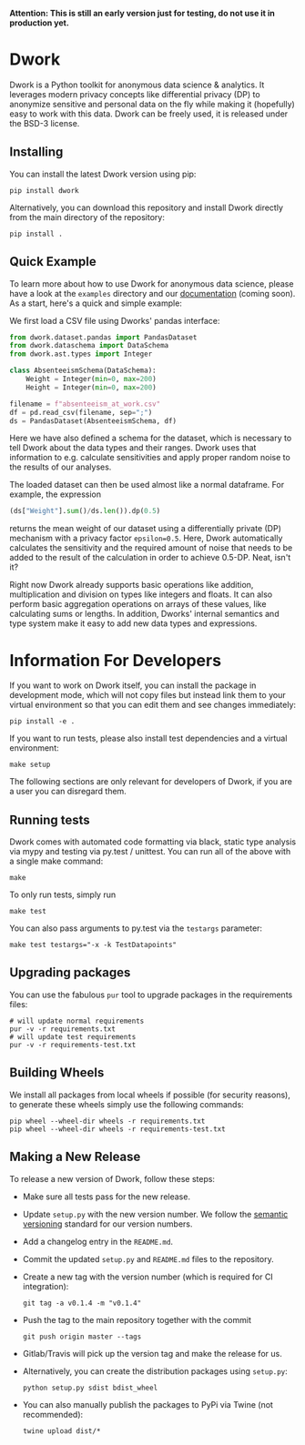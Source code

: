 **Attention: This is still an early version just for testing, do not use it in production yet.**

# Dwork

Dwork is a Python toolkit for anonymous data science & analytics. It leverages modern privacy concepts like differential privacy (DP) to anonymize sensitive and personal data on the fly while making it (hopefully) easy to work with this data. Dwork can be freely used, it is released under the BSD-3 license.

## Installing

You can install the latest Dwork version using pip:

    pip install dwork

Alternatively, you can download this repository and install Dwork directly from the main directory of the repository:

    pip install .

## Quick Example

To learn more about how to use Dwork for anonymous data science, please have a look at the `examples` directory and our [documentation](https://kiprotect.com/docs/dwork) (coming soon). As a start, here's a quick and simple example:

We first load a CSV file using Dworks' pandas interface:

```python
from dwork.dataset.pandas import PandasDataset
from dwork.dataschema import DataSchema
from dwork.ast.types import Integer

class AbsenteeismSchema(DataSchema):
    Weight = Integer(min=0, max=200)
    Height = Integer(min=0, max=200)

filename = f"absenteeism_at_work.csv"
df = pd.read_csv(filename, sep=";")
ds = PandasDataset(AbsenteeismSchema, df)
```

Here we have also defined a schema for the dataset, which is necessary to tell Dwork about the data types and their ranges. Dwork uses that information to e.g. calculate sensitivities and apply proper random noise to the results of our analyses.

The loaded dataset can then be used almost like a normal dataframe. For example, the expression

```python
(ds["Weight"].sum()/ds.len()).dp(0.5)
```

returns the mean weight of our dataset using a differentially private (DP) mechanism with a privacy factor `epsilon=0.5`. Here, Dwork automatically calculates the sensitivity and the required amount of noise that needs to be added to the result of the calculation in order to achieve 0.5-DP. Neat, isn't it?

Right now Dwork already supports basic operations like addition, multiplication and division on types like integers and floats. It can also perform basic aggregation operations on arrays of these values, like calculating sums or lengths. In addition, Dworks' internal semantics and type system make it easy to add new data types and expressions.

# Information For Developers

If you want to work on Dwork itself, you can install the package in development mode, which will not copy files but instead link them to your virtual environment so that you can edit them and see changes immediately:

    pip install -e .

If you want to run tests, please also install test dependencies and a virtual environment:

    make setup

The following sections are only relevant for developers of Dwork, if you are a user you can disregard them.

## Running tests

Dwork comes with automated code formatting via black, static type analysis via mypy and testing via py.test / unittest. You can run all of the above with a single make command:

    make

To only run tests, simply run

    make test

You can also pass arguments to py.test via the `testargs` parameter:

    make test testargs="-x -k TestDatapoints"

## Upgrading packages

You can use the fabulous `pur` tool to upgrade packages in the requirements files:

    # will update normal requirements
    pur -v -r requirements.txt
    # will update test requirements
    pur -v -r requirements-test.txt

## Building Wheels

We install all packages from local wheels if possible (for security reasons), to generate these wheels simply use the following commands:

    pip wheel --wheel-dir wheels -r requirements.txt
    pip wheel --wheel-dir wheels -r requirements-test.txt

## Making a New Release

To release a new version of Dwork, follow these steps:

* Make sure all tests pass for the new release.
* Update `setup.py` with the new version number. We follow the
  [semantic versioning](https://semver.org/) standard for our version
  numbers.
* Add a changelog entry in the `README.md`.
* Commit the updated `setup.py` and `README.md` files to the repository.
* Create a new tag with the version number (which is required for CI integration):

      git tag -a v0.1.4 -m "v0.1.4"
* Push the tag to the main repository together with the commit

      git push origin master --tags
* Gitlab/Travis will pick up the version tag and make the release for us.
* Alternatively, you can create the distribution packages using `setup.py`:

      python setup.py sdist bdist_wheel
* You can also manually publish the packages to PyPi via Twine (not recommended):
  
      twine upload dist/*
